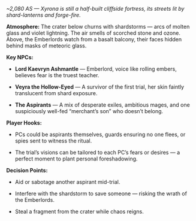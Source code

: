 _~2,080 AS — Xyrona is still a half-built cliffside fortress, its streets lit by shard-lanterns and forge-fire._

**Atmosphere:** The crater below churns with shardstorms — arcs of molten glass and violet lightning. The air smells of scorched stone and ozone. Above, the Emberlords watch from a basalt balcony, their faces hidden behind masks of meteoric glass.

**Key NPCs:**

- **Lord Kaevryn Ashmantle** — Emberlord, voice like rolling embers, believes fear is the truest teacher.
    
- **Veyra the Hollow-Eyed** — A survivor of the first trial, her skin faintly translucent from shard exposure.
    
- **The Aspirants** — A mix of desperate exiles, ambitious mages, and one suspiciously well-fed “merchant’s son” who doesn’t belong.
    

**Player Hooks:**

- PCs could be aspirants themselves, guards ensuring no one flees, or spies sent to witness the ritual.
    
- The trial’s visions can be tailored to each PC’s fears or desires — a perfect moment to plant personal foreshadowing.
    

**Decision Points:**

- Aid or sabotage another aspirant mid-trial.
    
- Interfere with the shardstorm to save someone — risking the wrath of the Emberlords.
    
- Steal a fragment from the crater while chaos reigns.